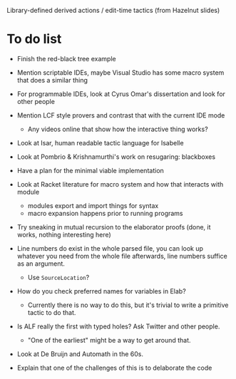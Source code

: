 Library-defined derived actions / edit-time tactics (from Hazelnut slides)

# To do list

* Finish the red-black tree example
* Mention scriptable IDEs, maybe Visual Studio has some macro system that does a similar thing
* For programmable IDEs, look at Cyrus Omar's dissertation and look for other people
* Mention LCF style provers and contrast that with the current IDE mode
  * Any videos online that show how the interactive thing works?
* Look at Isar, human readable tactic language for Isabelle
* Look at Pombrio & Krishnamurthi's work on resugaring: blackboxes

* Have a plan for the minimal viable implementation

* Look at Racket literature for macro system and how that interacts with module
  * modules export and import things for syntax
  * macro expansion happens prior to running programs

* Try sneaking in mutual recursion to the elaborator proofs (done, it works, nothing interesting here)

* Line numbers do exist in the whole parsed file, you can look up whatever you
  need from the whole file afterwards, line numbers suffice as an argument.
   * Use `SourceLocation`?

* How do you check preferred names for variables in Elab?
  * Currently there is no way to do this, but it's trivial to write
    a primitive tactic to do that.

* Is ALF really the first with typed holes? Ask Twitter and other people.
  * "One of the earliest" might be a way to get around that.
* Look at De Bruijn and Automath in the 60s.

* Explain that one of the challenges of this is to delaborate the code
